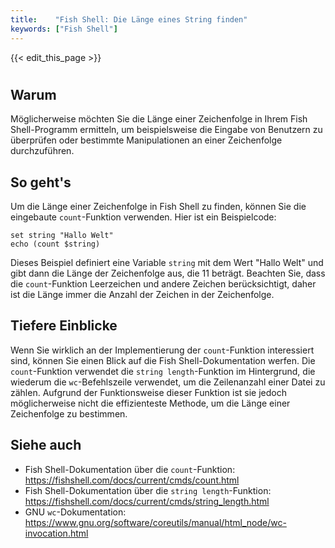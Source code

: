 ```yaml
---
title:    "Fish Shell: Die Länge eines String finden"
keywords: ["Fish Shell"]
---
```


{{< edit_this_page >}}

#
## Warum

Möglicherweise möchten Sie die Länge einer Zeichenfolge in Ihrem Fish Shell-Programm ermitteln, um beispielsweise die Eingabe von Benutzern zu überprüfen oder bestimmte Manipulationen an einer Zeichenfolge durchzuführen.

## So geht's

Um die Länge einer Zeichenfolge in Fish Shell zu finden, können Sie die eingebaute `count`-Funktion verwenden. Hier ist ein Beispielcode:

```Fish Shell
set string "Hallo Welt"
echo (count $string)
```

Dieses Beispiel definiert eine Variable `string` mit dem Wert "Hallo Welt" und gibt dann die Länge der Zeichenfolge aus, die 11 beträgt. Beachten Sie, dass die `count`-Funktion Leerzeichen und andere Zeichen berücksichtigt, daher ist die Länge immer die Anzahl der Zeichen in der Zeichenfolge.

## Tiefere Einblicke

Wenn Sie wirklich an der Implementierung der `count`-Funktion interessiert sind, können Sie einen Blick auf die Fish Shell-Dokumentation werfen. Die `count`-Funktion verwendet die `string length`-Funktion im Hintergrund, die wiederum die `wc`-Befehlszeile verwendet, um die Zeilenanzahl einer Datei zu zählen. Aufgrund der Funktionsweise dieser Funktion ist sie jedoch möglicherweise nicht die effizienteste Methode, um die Länge einer Zeichenfolge zu bestimmen.

## Siehe auch

- Fish Shell-Dokumentation über die `count`-Funktion: https://fishshell.com/docs/current/cmds/count.html
- Fish Shell-Dokumentation über die `string length`-Funktion: https://fishshell.com/docs/current/cmds/string_length.html
- GNU `wc`-Dokumentation: https://www.gnu.org/software/coreutils/manual/html_node/wc-invocation.html